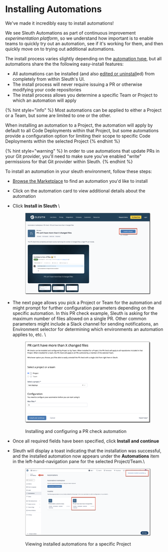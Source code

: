 # Installing Automations

We've made it incredibly easy to install automations!&#x20;

We see Sleuth Automations as part of continuous improvement _experimentation platform_, so we understand how important is to enable teams to quickly try out an automation, see if it's working for them, and then quickly move on to trying out additional automations.

The install process varies slightly depending on the [automation type](automations-marketplace.md#automation-types), but all automations share the the following easy-install features:

* All automations can be installed (and also [edited or uninstall](editing-and-uninstalling-automations.md)ed) from completely from within Sleuth's UI.
* The install process will never require issuing a PR or otherwise modifying your code repositories
* The install process allows you determine a specific Team or Project to which an automation will apply

{% hint style="info" %}
Most automations can be applied to either a Project or a Team, but some are limited to one or the other.&#x20;

When installing an automation to a Project, the automation will apply by default to all Code Deployments within that Project, but some automations provide a configuration option for limiting their scope to specific Code Deployments within the selected Project&#x20;
{% endhint %}

{% hint style="warning" %}
In order to use automations that update PRs in your Git provider, you'll need to make sure you've enabled "write" permissions for that Git provider within Sleuth.&#x20;
{% endhint %}

To install an automation in your sleuth environment, follow these steps:

* [Browse the Marketplace](automations-marketplace.md) to find an automation you'd like to install
* Click on the automation card to view additional details about the automation
*   Click **Install in Sleuth** \


    <figure><img src="../.gitbook/assets/image (106).png" alt=""><figcaption></figcaption></figure>
*   The next page allows you pick a Project or Team for the automation and might prompt for further configuration parameters depending on the specific automation.  In this PR check example, Sleuth is asking for the maximum number of files allowed on a single PR. Other common parameters might include a Slack channel for sending notifications, an Environment selector for determining which environments an automation applies to, etc. \


    <figure><img src="../.gitbook/assets/image (108).png" alt=""><figcaption><p>Installing and configuring a PR check automation</p></figcaption></figure>
* Once all required fields have been specified, click **Install and continue**
*   Sleuth will display a toast indicating that the installation was successful, and the installed automation now appears under the **Automations** item in the left-hand-navigation pane for the selected Project/Team.\


    <figure><img src="../.gitbook/assets/image (109).png" alt=""><figcaption><p>Viewing installed automations for a specific Project</p></figcaption></figure>
